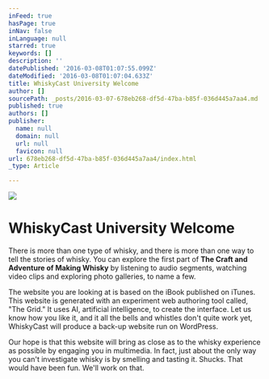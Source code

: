 ```yaml
---
inFeed: true
hasPage: true
inNav: false
inLanguage: null
starred: true
keywords: []
description: ''
datePublished: '2016-03-08T01:07:55.099Z'
dateModified: '2016-03-08T01:07:04.633Z'
title: WhiskyCast University Welcome
author: []
sourcePath: _posts/2016-03-07-678eb268-df5d-47ba-b85f-036d445a7aa4.md
published: true
authors: []
publisher:
  name: null
  domain: null
  url: null
  favicon: null
url: 678eb268-df5d-47ba-b85f-036d445a7aa4/index.html
_type: Article

---
```

![](https://the-grid-user-content.s3-us-west-2.amazonaws.com/25b6b64b-1e37-40fd-862d-b1f52b199e4e.jpg)

# WhiskyCast University Welcome

There is more than one type of whisky, and there is more than one way to tell the stories of whisky. You can explore the first part of **The Craft and Adventure of Making Whisky** by listening to audio segments, watching video clips and exploring photo galleries, to name a few. 

The website you are looking at is based on the iBook published on iTunes.  This website is generated with an experiment web authoring tool called, "The Grid." It uses AI, artificial intelligence, to create the interface.  Let us know how you like it, and it all the bells and whistles don't quite work yet, WhiskyCast will produce a back-up website run on WordPress.

Our hope is that this website will bring as close as to the whisky experience as possible by engaging you in multimedia. In fact, just about the only way you can't investigate whisky is by smelling and tasting it. Shucks. That would have been fun. We'll work on that.